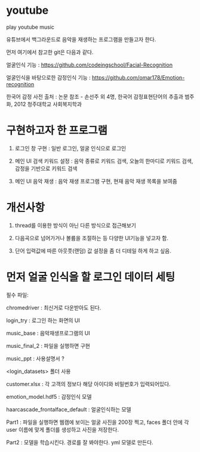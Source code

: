 # youtube
play youtube music

유튜브에서 백그라운드로 음악을 재생하는 프로그램을 만들고자 한다.

먼저 여기에서 참고한 git은 다음과 같다.

얼굴인식 기능 : https://github.com/codeingschool/Facial-Recognition

얼굴인식을 바탕으로한 감정인식 기능 : https://github.com/omar178/Emotion-recognition

한국어 감정 사전 출처 : 논문 참조 - 손선주 외 4명, 한국어 감정표현단어의 추출과 범주화, 2012 청주대학교 사회복지학과   


# 구현하고자 한 프로그램

1. 로그인 창 구현 : 일반 로그인, 얼굴 인식으로 로그인

2. 메인 UI 검색 키워드 설정 : 음악 종류로 키워드 검색, 오늘의 한마디로 키워드 검색, 감정을 기반으로 키워드 검색

3. 메인 UI 음악 재생 : 음악 재생 프로그램 구현, 현재 음악 재생 목록을 보여줌


# 개선사항

1. thread를 이용한 방식이 아닌 다른 방식으로 접근해보기

2. 다음곡으로 넘어가거나 볼륨을 조절하는 등 다양한 UI기능을 넣고자 함.

3. 단어 입력값에 따른 아웃풋(랜덤) 값 설정을 좀 더 디테일 하게 하고 싶음.


# 먼저 얼굴 인식을 할 로그인 데이터 세팅



필수 파일:

chromedriver : 최신거로 다운받아도 된다.

login_try : 로그인 하는 화면의 UI

music_base : 음악재생프로그램의 UI

music_final_2 : 파일을 실행하면 구현

music_ppt : 사용설명서 ? 



<login_datasets> 폴더 사용

customer.xlsx : 각 고객의 정보다 해당 아이디와 비밀번호가 입력되어있다.

emotion_model.hdf5 : 감정인식 모델

haarcascade_frontalface_default : 얼굴인식하는 모델

Part1 : 파일을 실행하면 웹캠에 보이는 얼굴 사진을 200장 찍고, faces 폴더 안에 각 user 이름에 맞게 폴더를 생성하고 사진을 저장한다.

Part2 : 모델을 학습시킨다. 경로를 잘 봐야한다. yml 모델로 만든다.

